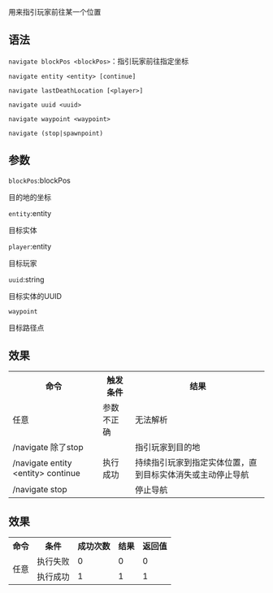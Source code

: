用来指引玩家前往某一个位置

## 语法

`navigate blockPos <blockPos>`：指引玩家前往指定坐标

`navigate entity <entity> [continue]`

`navigate lastDeathLocation [<player>]`

`navigate uuid <uuid>`

`navigate waypoint <waypoint>`

`navigate (stop|spawnpoint)`

## 参数

`blockPos`:blockPos

目的地的坐标

`entity`:entity

目标实体

`player`:entity

目标玩家

`uuid`:string

目标实体的UUID

`waypoint`

目标路径点

## 效果

<table>
    <tbody>
        <tr>
            <th>命令</th>
            <th>触发条件</th>
            <th>结果</th>
        </tr>
        <tr>
            <td>任意</td>
            <td>参数不正确</td>
            <td>无法解析</td>
        </tr>
        <tr>
            <td>/navigate 除了stop</td>
            <td rowspan="3">执行成功</td>
            <td>指引玩家到目的地</td>
        </tr>
        <tr>
            <td>/navigate entity &lt;entity&gt; continue</td>
            <td>持续指引玩家到指定实体位置，直到目标实体消失或主动停止导航</td>
        </tr>
        <tr>
            <td>/navigate stop</td>
            <td>停止导航</td>
        </tr>
    </tbody>
</table>

## 效果

<table>
    <tbody>
        <tr>
            <th>命令</th>
            <th>条件</th>
            <th>成功次数</th>
            <th>结果</th>
            <th>返回值</th>
        </tr>
        <tr>
            <td rowspan="2">任意</td>
            <td>执行失败</td>
            <td>0</td>
            <td>0</td>
            <td>0</td>
        </tr>
        <tr>
            <td>执行成功</td>
            <td>1</td>
            <td>1</td>
            <td>1</td>
        </tr>
    </tbody>
</table>